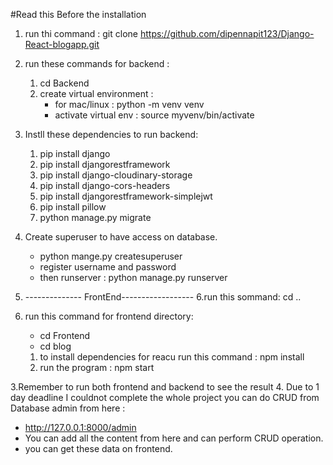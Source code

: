 #Read this Before the installation
1. run thi command : git clone https://github.com/dipennapit123/Django-React-blogapp.git
2. run these commands for backend :
   1. cd Backend
   2. create virtual environment :
      * for mac/linux : python -m venv venv
      * activate virtual env : source myvenv/bin/activate
3. Instll these dependencies to run backend:
   1. pip install django
   2. pip install djangorestframework
   3. pip install django-cloudinary-storage
   4. pip install django-cors-headers
   5. pip install djangorestframework-simplejwt
   6. pip install pillow
   7. python manage.py migrate
4. Create superuser to have access on database.
   * python mange.py createsuperuser
   * register username and password
   * then runserver : python manage.py runserver
5. -------------- FrontEnd------------------
6.run this sommand: cd ..
7. run this command for frontend directory:
   * cd Frontend
   * cd blog

   1. to install dependencies for reacu run this command : npm install
   2. run the program : npm start


3.Remember to run both frontend and backend to see the result
4.  Due to 1 day deadline I couldnot complete the whole project you can do CRUD from  Database admin from here :
   * http://127.0.0.1:8000/admin
   * You can add all the content from here and can perform CRUD operation.
   * you can get these data on frontend.
     
